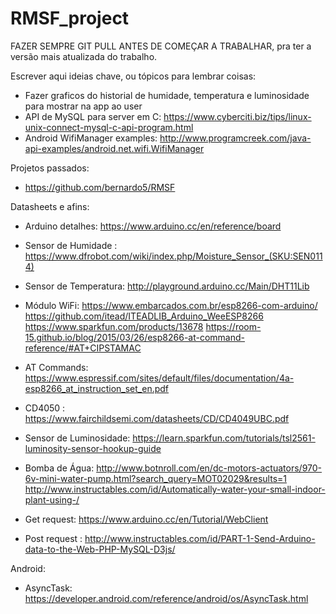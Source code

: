 # RMSF_project
FAZER SEMPRE GIT PULL ANTES DE COMEÇAR A TRABALHAR, pra ter a versão mais atualizada do trabalho.

Escrever aqui ideias chave, ou tópicos para lembrar coisas:
- Fazer graficos do historial de humidade, temperatura e luminosidade para mostrar na app ao user
- API de MySQL para server em C: https://www.cyberciti.biz/tips/linux-unix-connect-mysql-c-api-program.html
- Android WifiManager examples: http://www.programcreek.com/java-api-examples/android.net.wifi.WifiManager

Projetos passados:
- https://github.com/bernardo5/RMSF

Datasheets e afins:
- Arduino detalhes: https://www.arduino.cc/en/reference/board
- Sensor de Humidade : https://www.dfrobot.com/wiki/index.php/Moisture_Sensor_(SKU:SEN0114)
- Sensor de Temperatura: http://playground.arduino.cc/Main/DHT11Lib
- Módulo WiFi: https://www.embarcados.com.br/esp8266-com-arduino/
                https://github.com/itead/ITEADLIB_Arduino_WeeESP8266
               https://www.sparkfun.com/products/13678
               https://room-15.github.io/blog/2015/03/26/esp8266-at-command-reference/#AT+CIPSTAMAC
- AT Commands: https://www.espressif.com/sites/default/files/documentation/4a-esp8266_at_instruction_set_en.pdf
- CD4050 : https://www.fairchildsemi.com/datasheets/CD/CD4049UBC.pdf
- Sensor de Luminosidade: https://learn.sparkfun.com/tutorials/tsl2561-luminosity-sensor-hookup-guide
- Bomba de Água: http://www.botnroll.com/en/dc-motors-actuators/970-6v-mini-water-pump.html?search_query=MOT02029&results=1
http://www.instructables.com/id/Automatically-water-your-small-indoor-plant-using-/

- Get request: https://www.arduino.cc/en/Tutorial/WebClient
- Post request : http://www.instructables.com/id/PART-1-Send-Arduino-data-to-the-Web-PHP-MySQL-D3js/

Android:
- AsyncTask: https://developer.android.com/reference/android/os/AsyncTask.html
